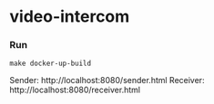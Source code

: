 # video-intercom

### Run

```
make docker-up-build
```

Sender: http://localhost:8080/sender.html
Receiver: http://localhost:8080/receiver.html
